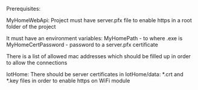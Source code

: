 Prerequisites:

MyHomeWebApi:
Project must have server.pfx file to enable https in a root folder of the project

It must have an environment variables:
MyHomePath - to where .exe is
MyHomeCertPassword - password to a server.pfx certificate

There is a list of allowed mac addresses which should be filled up in order to allow the connections

IotHome:
There should be server certificates in IotHome/data: *.crt and  *.key files in order to enable https on WiFi module
